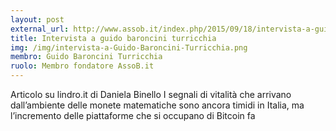 ```yaml
---
layout: post
external_url: http://www.assob.it/index.php/2015/09/18/intervista-a-guido-baroncini-turricchia/
title: Intervista a guido baroncini turricchia
img: /img/intervista-a-Guido-Baroncini-Turricchia.png
membro: Guido Baroncini Turricchia
ruolo: Membro fondatore AssoB.it
---
```


Articolo su lindro.it di Daniela Binello I segnali di vitalità che arrivano dall’ambiente delle monete matematiche sono ancora timidi in Italia, ma l’incremento delle piattaforme che si occupano di Bitcoin fa
